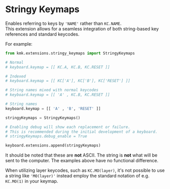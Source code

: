 # Stringy Keymaps

Enables referring to keys by `'NAME'` rather than `KC.NAME`.\
This extension allows for a seamless integration of both string-based key references and standard keycodes.

For example:

```python
from kmk.extensions.stringy_keymaps import StringyKeymaps

# Normal
# keyboard.keymap = [[ KC.A, KC.B, KC.RESET ]]

# Indexed
# keyboard.keymap = [[ KC['A'], KC['B'], KC['RESET'] ]]

# String names mixed with normal keycodes
# keyboard.keymap = [[ 'A' , KC.B, KC.RESET ]]

# String names
keyboard.keymap = [[ 'A' , 'B', 'RESET' ]]

stringyKeymaps = StringyKeymaps()

# Enabling debug will show each replacement or failure.
# This is recommended during the initial development of a keyboard.
# stringyKeymaps.debug_enable = True

keyboard.extensions.append(stringyKeymaps)
```

It should be noted that these are **not** ASCII. The string is **not** what
will be sent to the computer. The examples above have no functional difference.

When utilizing layer keycodes, such as `KC.MO(layer)`, it's not possible to use a string like `'MO(layer)'` instead employ the standard notation of e.g. `KC.MO(1)` in your keymap.